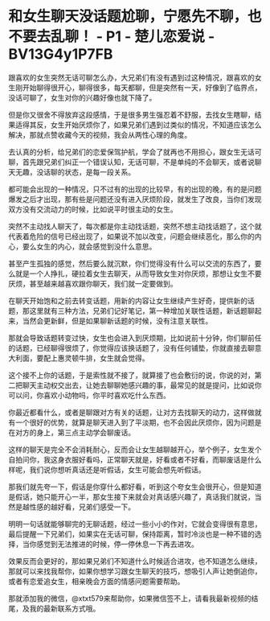 # 和女生聊天没话题尬聊，宁愿先不聊，也不要去乱聊！ - P1 - 楚儿恋爱说 - BV13G4y1P7FB

跟喜欢的女生突然无话可聊怎么办，大兄弟们有没有遇到过这种情况，跟喜欢的女生刚开始聊得很开心，聊得很多，每天都聊，但是突然有一天，好像到了临界点，没话可聊了，女生对你的兴趣好像也就下降了。

但是你又很舍不得放弃这段感情，于是很多男生强忍着不舒服，去找女生瞎聊，结果适得其反，女生开始厌烦你了，如果兄弟们遇到过类似的情况，不知道应该怎么解决，那就点赞收藏今天的视频，我会从两性心理的角度。

去认真的分析，给兄弟们的恋爱保驾护航，学会了就再也不用担心，跟女生无话可聊，首先跟兄弟们纠正一个错误认知，无话可聊，不是单纯的不会聊天，或者说聊天无趣，没话聊的状态，是每一段关系。

都可能会出现的一种情况，只不过有的出现的比较早，有的出现的晚，有的是问题爆发之后才出现，那有些是问题还没有进入厌烦阶段，就发生了改良，当你们发现双方没有交流动力的时候，比如说平时很主动的女生。

突然不主动找人聊天了，每次都是你主动找话题，突然不想主动找话题了，这个就代表着危险的信号已经出现了，如果说不加以改变，问题会继续恶化，那么你的内心，要么女生的内心，就会感觉到没什么意思。

甚至产生孤独的感觉，然后要么就沉默，你们觉得没有什么可以交流的东西了，要么就是一个人挣扎，硬拉着女生去聊天，从而导致女生对你厌烦，那想让女生不要厌烦，甚至越来越喜欢跟你聊天，我们就一定要做到。

在聊天开始饱和之前去转变话题，用新的内容让女生继续产生好奇，提供新的话题，那这里就有三种方法，兄弟们记好笔记，第一种增加关联性话题，新话题聊起来，当然会更新鲜，但是如果聊新话题的时候，没有注意关联性。

那就会导致话题转变过快，女生也会进入到厌烦期，比如说前十分钟，你们聊前任的话题，已经聊得很烦了，你觉得应该换话题了，没有任何铺垫，你就直接去聊意大利面，要配上惠灵顿牛排，女生就会觉得。

这个接不上你的话题，于是索性就不接了，就算接了也会敷衍的说，你说的对，第二把聊天主动权交出去，让她去聊聊她感兴趣的事，最常见的就是提问，比如说你可以问，你喜欢小动物吗，你平时喜欢吃什么东西。

你最近都看什么，或者是聊跟对方有关的话题，让对方去找聊天的动力，这样做就有一个很好的优势，就算是聊天进入到了平淡期，也不会因此厌烦你，因为问题是在对方的身上，第三点主动学会聊废话。

这样的聊天是完全不会消耗耐心，反而会让女生越聊越开心，举个例子，女生发个自拍问你，我这身衣服好看吗，正常聊天就是，好看或者不好看，而聊废话是什么样呢，我们说你想听真话还是听假话，女生可能会想先听假话。

那我们就先夸一下，假话是你穿什么都好看，听到这个夸女生会很开心，但是知道是假话，她只能开心一半，那女生接下来就会对真话感兴趣了，真话我们就说，当然是越性感的越好看，兄弟们感受一下。

明明一句话就能够聊完的无聊话题，经过一些小小的作对，它就会变得很有意思，最后提醒一下兄弟们，如果实在无话可聊，保持距离，暂时冷淡也是一种不错的选择，当你感觉到无法推进的时候，停一停休息一下再去进攻。

效果反而会更好的，那如果兄弟们不知道什么时候适合进攻，也不知道怎么继续，那就可以来找我帮你，如果你想学习跟女生聊天的技巧，想吸引人声让她倒追你，或者有恋爱追女生，相亲晚会方面的情感问题需要帮助。

那就添加我的微信，@xtxt579来帮助你，如果微信签不上，请看我最新视频的结尾，及我的最新联系方式哦。